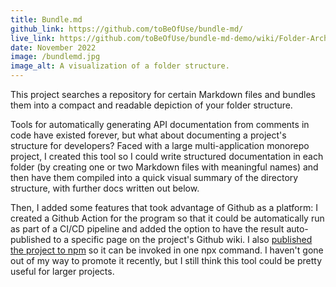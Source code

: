 ```yaml
---
title: Bundle.md
github_link: https://github.com/toBeOfUse/bundle-md/
live_link: https://github.com/toBeOfUse/bundle-md-demo/wiki/Folder-Architecture
date: November 2022
image: /bundlemd.jpg
image_alt: A visualization of a folder structure.
---
```


This project searches a repository for certain Markdown files and bundles them into a compact and readable depiction of your folder structure.

<!--more-->

Tools for automatically generating API documentation from comments in code have existed forever, but what about documenting a project's structure for developers? Faced with a large multi-application monorepo project, I created this tool so I could write structured documentation in each folder (by creating one or two Markdown files with meaningful names) and then have them compiled into a quick visual summary of the directory structure, with further docs written out below.

Then, I added some features that took advantage of Github as a platform: I created a Github Action for the program so that it could be automatically run as part of a CI/CD pipeline and added the option to have the result auto-published to a specific page on the project's Github wiki. I also [published the project to npm](https://www.npmjs.com/package/bundle-md) so it can be invoked in one npx command. I haven't gone out of my way to promote it recently, but I still think this tool could be pretty useful for larger projects.
